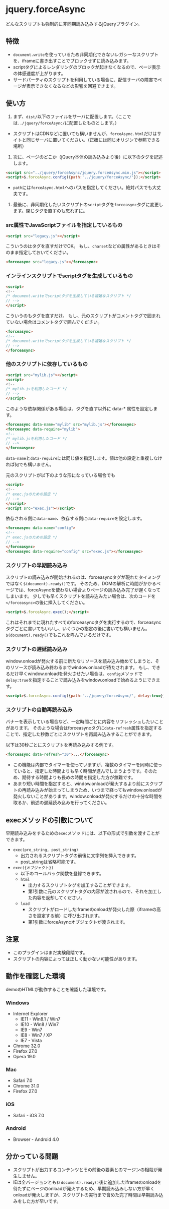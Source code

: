 # jquery.forceAsync

どんなスクリプトも強制的に非同期読み込みするjQueryプラグイン。

## 特徴

- `document.write`を使っているため非同期化できないレガシーなスクリプトを、iframeに書き出すことでブロックせずに読み込みます。
- scriptタグによるレンダリングのブロックが起きなくなるので、ページ表示の体感速度が上がります。
- サードパーティのスクリプトを利用している場合に、配信サーバの障害でページが表示できなくなるなどの影響を回避できます。

## 使い方

1. まず、`dist/`以下のファイルをサーバに配置します。（ここでは`../jquery/forceAsync/`に配置したものとします。）
  - スクリプトはCDNなどに置いても構いませんが、`forceAsync.html`だけはサイトと同じサーバに置いてください。（正確には同じオリジンで参照できる場所）

1. 次に、ページのどこか（jQuery本体の読み込みより後）に以下のタグを記述します。

  ```html
  <script src="../jquery/forceAsync/jquery.forceAsync.min.js"></script>
  <script>$.forceAsync.config({path:'../jquery/forceAsync/'});</script>
  ```
  - `path`には`forceAsync.html`へのパスを指定してください。絶対パスでも大丈夫です。

1. 最後に、非同期化したいスクリプトの`script`タグを`forceasync`タグに変更します。閉じタグを直すのも忘れずに。

### src属性でJavaScriptファイルを指定しているもの

```html
<script src="legacy.js"></script>
```

こういうのはタグを直すだけでOK。
もし、`charset`などの属性があるときはそのまま指定しておいてください。

```html
<forceasync src="legacy.js"></forceasync>
```

### インラインスクリプトでscriptタグを生成しているもの

```html
<script>
<!--
/* document.writeでscriptタグを生成している複雑なスクリプト */
// -->
</script>
```

こういうのもタグを直すだけ。
もし、元のスクリプトがコメントタグで囲まれていない場合はコメントタグで囲んでください。

```html
<forceasync>
<!--
/* document.writeでscriptタグを生成している複雑なスクリプト */
// -->
</forceasync>
```

### 他のスクリプトに依存しているもの

```html
<script src="mylib.js"></script>
<script>
<!--
/* mylib.jsを利用したコード */
// -->
</script>
```

このような依存関係がある場合は、タグを直す以外に data-* 属性を設定します。

```html
<forceasync data-name="mylib" src="mylib.js"></forceasync>
<forceasync data-require="mylib">
<!--
/* mylib.jsを利用したコード */
// -->
</forceasync>
```

`data-name`と`data-require`には同じ値を指定します。値は他の設定と重複しなければ何でも構いません。

元のスクリプトが以下のような形になっている場合でも

```html
<script>
<!--
/* exec.jsのための設定 */
// -->
</script>
<script src="exec.js"></script>
```

依存される側に`data-name`、依存する側に`data-require`を設定します。

```html
<forceasync data-name="config">
<!--
/* exec.jsのための設定 */
// -->
</forceasync>
<forceasync data-require="config" src="exec.js"></forceasync>
```

### スクリプトの早期読み込み

スクリプトの読み込みが開始されるのは、forceasyncタグが現れたタイミングではなく`$(document).ready()`です。
そのため、DOMの解析に時間がかかるページでは、forceAsyncを使わない場合よりページの読み込み完了が遅くなってしまいます。
少しでも早くスクリプトを読み込みたい場合は、次のコードを`</forceasync>`の後に挿入してください。

```html
<script>$.forceAsync.exec();</script>
```

これはそれまでに現れたすべてのforceasyncタグを実行するので、forceasyncタグごとに書いてもいいし、いくつかの指定の後に書いても構いません。
`$(document).ready()`でもこれを呼んでいるだけです。

### スクリプトの遅延読み込み

window.onloadが発火する前に新たなリソースを読み込み始めてしまうと、そのリソースが読み込み終わるまでwindow.onloadが待たされます。
もし、できるだけ早くwindow.onloadを発火させたい場合は、`config`メソッドで`delay:true`を指定することで読み込みをwindow.onloadで始めるようにできます。

```html
<script>$.forceAsync.config({path:'../jquery/forceAsync/', delay:true});</script>
```

### スクリプトの自動再読み込み

バナーを表示している場合など、一定時間ごとに内容をリフレッシュしたいことがあります。
そのような場合はforceasyncタグに`data-refresh`属性を指定することで、指定した秒数ごとにスクリプトを再読み込みすることができます。

以下は30秒ごとにスクリプトを再読み込みする例です。

```html
<forceasync data-refresh="30">...</forceasync>
```

- この機能は内部でタイマーを使っていますが、複数のタイマーを同時に使っていると、指定した時間よりも早く時間が進んでしまうようです。そのため、期待する時間よりも長めの時間を指定した方が無難です。
- あまり短い時間を指定すると、window.onloadが発火するより前にスクリプトの再読み込みが始まってしまうため、いつまで経ってもwindow.onloadが発火しないことがあります。window.onloadが発火するだけの十分な時間を取るか、前述の遅延読み込みを行ってください。

## execメソッドの引数について

早期読み込みをするための`exec`メソッドには、以下の形式で引数を渡すことができます。

- `exec(pre_string, post_string)`
    - 出力されるスクリプトタグの前後に文字列を挿入できます。
    - post_stringは省略可能です。
- `exec({オブジェクト})`
    - 以下のコールバック関数を登録できます。
    - `html`
        - 出力するスクリプトタグを加工することができます。
        - 第1引数に元のスクリプトタグの内容が渡されるので、それを加工した内容を返却してください。
    - `load`
        - スクリプトがロードしたiframeのonloadが発火した際（iframeの高さを設定する前）に呼び出されます。
        - 第1引数にforceAsyncオブジェクトが渡されます。

## 注意

- このプラグインはまだ実験段階です。
- スクリプトの内容によっては正しく動かない可能性があります。

## 動作を確認した環境

demoのHTMLが動作することを確認した環境です。

### Windows

- Internet Explorer
  - IE11 - Win8.1 / Win7
  - IE10 - Win8 / Win7
  - IE9 - Win7
  - IE8 - Win7 / XP
  - IE7 - Vista
- Chrome 32.0
- Firefox 27.0
- Opera 19.0

### Mac

- Safari 7.0
- Chrome 31.0
- Firefox 27.0

### iOS

- Safari - iOS 7.0

### Android

- Browser - Android 4.0

## 分かっている問題

- スクリプトが出力するコンテンツとその前後の要素とのマージンの相殺が発生しません。
- IEは全バージョンとも`$(document).ready()`後に追加したiframeのonloadを待たずにページのonloadが発火するため、早期読み込みしない方が早くonloadが発火しますが、スクリプトの実行まで含めた完了時間は早期読み込みをした方が早いです。

